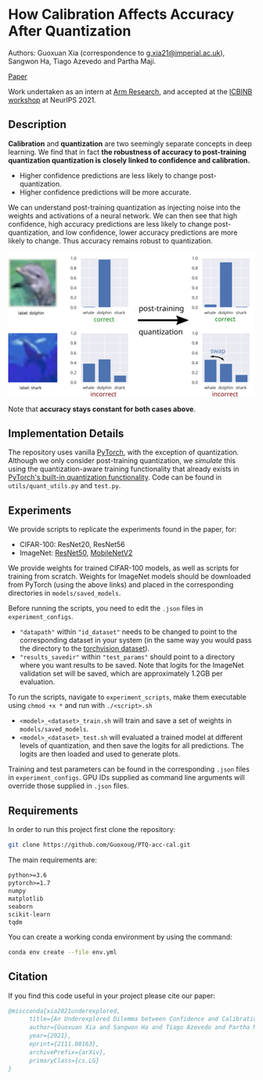 # How Calibration Affects Accuracy After Quantization
Authors: Guoxuan Xia (correspondence to [g.xia21@imperial.ac.uk](mailto:g.xia21@imperial.ac.uk)), Sangwon Ha, Tiago Azevedo and Partha Maji.

[Paper](https://arxiv.org/abs/2111.08163)

Work undertaken as an intern at [Arm Research](https://www.arm.com/resources/research/ml), and accepted at the [ICBINB workshop](https://i-cant-believe-its-not-better.github.io/neurips2021/) at NeurIPS 2021.

## Description
**Calibration** and **quantization** are two seemingly separate concepts in deep learning. We find that in fact **the robustness of accuracy to post-training quantization quantization is closely linked to confidence and calibration.**

* Higher confidence predictions are less likely to change post-quantization.
* Higher confidence predictions will be more accurate.

We can understand post-training quantization as injecting noise into the weights and activations of a neural network. We can then see that high confidence, high accuracy predictions are less likely to change post-quantization, and low confidence, lower accuracy predictions are more likely to change. Thus accuracy remains robust to quantization.

![Figure](workshop_poster_diagram.svg)

Note that **accuracy stays constant for both cases above**.

## Implementation Details
The repository uses vanilla [PyTorch](https://github.com/pytorch/pytorch/tree/master/torch), with the exception of quantization. Although we only consider post-training quantization, we *simulate* this using the quantization-aware training functionality that already exists in [PyTorch's built-in quantization functionality](https://pytorch.org/docs/stable/quantization.html). Code can be found in `utils/quant_utils.py` and `test.py`.

## Experiments
We provide scripts to replicate the experiments found in the paper, for:

* CIFAR-100: ResNet20, ResNet56
* ImageNet: [ResNet50](https://download.pytorch.org/models/resnet50-19c8e357.pth), [MobileNetV2](https://download.pytorch.org/models/mobilenet_v2-b0353104.pth)

We provide weights for trained CIFAR-100 models, as well as scripts for training from scratch. Weights for ImageNet models should be downloaded from PyTorch (using the above links) and placed in the corresponding directories in `models/saved_models`.

Before running the scripts, you need to edit the `.json` files in `experiment_configs`. 
* `"datapath"` within `"id_dataset"` needs to be changed to point to the corresponding dataset in your system (in the same way you would pass the directory to the [torchvision dataset](https://pytorch.org/vision/stable/datasets.html)).
* `"results_savedir"` within `"test_params"` should point to a directory where you want results to be saved. Note that logits for the ImageNet validation set will be saved, which are approximately 1.2GB per evaluation.

To run the scripts, navigate to `experiment_scripts`, make them executable using `chmod +x *` and run with `./<script>.sh`

* `<model>_<dataset>_train.sh` will train and save a set of weights in `models/saved_models`.
* `<model>_<dataset>_test.sh` will evaluated a trained model at different levels of quantization, and then save the logits for all predictions. The logits are then loaded and used to generate plots.

Training and test parameters can be found in the corresponding `.json` files in `experiment_configs`. GPU IDs supplied as command line arguments will override those supplied in `.json` files.

## Requirements

In order to run this project first clone the repository:
```bash
git clone https://github.com/Guoxoug/PTQ-acc-cal.git
```
The main requirements are:
```
python>=3.6
pytorch>=1.7
numpy
matplotlib
seaborn
scikit-learn
tqdm
```
You can create a working conda environment by using the command: 
```bash
conda env create --file env.yml
```

## Citation
If you find this code useful in your project please cite our paper:
```bibtex
@miscconda{xia2021underexplored,
      title={An Underexplored Dilemma between Confidence and Calibration in Quantized Neural Networks}, 
      author={Guoxuan Xia and Sangwon Ha and Tiago Azevedo and Partha Maji},
      year={2021},
      eprint={2111.08163},
      archivePrefix={arXiv},
      primaryClass={cs.LG}
}
```